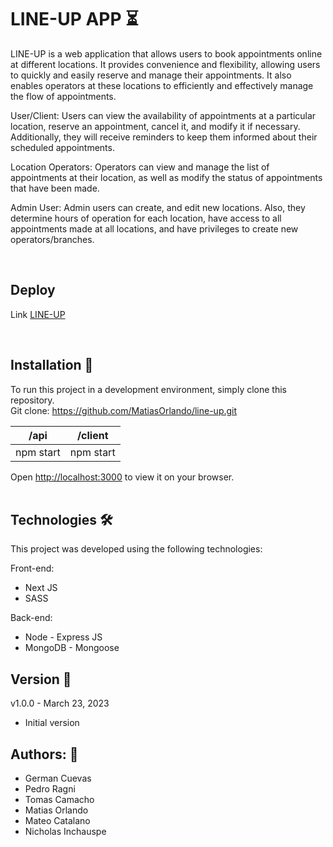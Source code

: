 # LINE-UP APP :hourglass_flowing_sand:

LINE-UP is a web application that allows users to book appointments online at different locations. It provides convenience and flexibility, allowing users to quickly and easily reserve and manage their appointments. It also enables operators at these locations to efficiently and effectively manage the flow of appointments.

User/Client: Users can view the availability of appointments at a particular location, reserve an appointment, cancel it, and modify it if necessary. Additionally, they will receive reminders to keep them informed about their scheduled appointments.

Location Operators: Operators can view and manage the list of appointments at their location, as well as modify the status of appointments that have been made.

Admin User: Admin users can create, and edit new locations. Also, they determine hours of operation for each location, have access to all appointments made at all locations, and have privileges to create new operators/branches.

<br>

## Deploy

Link <a href="https://lineup-front.vercel.app"/>LINE-UP</a>


<br>

## Installation 🔧

To run this project in a development environment, simply clone this repository.
<br>
Git clone: https://github.com/MatiasOrlando/line-up.git

| /api      | /client   |
| --------- | --------- |
| npm start | npm start |


Open [http://localhost:3000](http://localhost:3000) to view it on your browser.
<br>
<br>

## Technologies 🛠️

This project was developed using the following technologies:

Front-end:

<ul>
<li>Next JS</li>
<li>SASS</li>
</ul>

Back-end:

<ul>
<li>Node - Express JS</li>
<li>MongoDB - Mongoose</li>
</ul>

## Version 📝

v1.0.0 - March 23, 2023

<ul>
<li>Initial version</li>
</ul>

## Authors: 🚀

<ul>
<li>German Cuevas</li>
<li>Pedro Ragni</li>
<li>Tomas Camacho</li>
<li>Matias Orlando</li>
<li>Mateo Catalano</li>
<li>Nicholas Inchauspe</li>
</ul>
